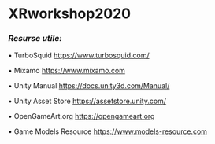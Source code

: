# XRworkshop2020

### *Resurse utile:*

   • TurboSquid   https://www.turbosquid.com/

   • Mixamo   https://www.mixamo.com

   • Unity Manual   https://docs.unity3d.com/Manual/
   
   • Unity Asset Store   https://assetstore.unity.com/

   • OpenGameArt.org   https://opengameart.org
   
   • Game Models Resource   https://www.models-resource.com
